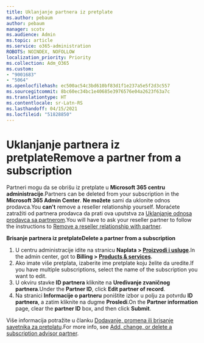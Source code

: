 ```yaml
---
title: Uklanjanje partnera iz pretplate
ms.author: pebaum
author: pebaum
manager: scotv
ms.audience: Admin
ms.topic: article
ms.service: o365-administration
ROBOTS: NOINDEX, NOFOLLOW
localization_priority: Priority
ms.collection: Adm_O365
ms.custom:
- "9001683"
- "5064"
ms.openlocfilehash: ec500ac54c3bd610bf83d1f1e237a5e5f2d3c557
ms.sourcegitcommit: 8bc60ec34bc1e40685e3976576e04a2623f63a7c
ms.translationtype: HT
ms.contentlocale: sr-Latn-RS
ms.lasthandoff: 04/15/2021
ms.locfileid: "51828850"
---
```

# <a name="remove-a-partner-from-a-subscription"></a><span data-ttu-id="dd44d-102">Uklanjanje partnera iz pretplate</span><span class="sxs-lookup"><span data-stu-id="dd44d-102">Remove a partner from a subscription</span></span>

<span data-ttu-id="dd44d-103">Partneri mogu da se obrišu iz pretplate u **Microsoft 365 centru administracije**.</span><span class="sxs-lookup"><span data-stu-id="dd44d-103">Partners can be deleted from your subscription in the **Microsoft 365 Admin Center**.</span></span> <span data-ttu-id="dd44d-104">**Ne možete** sami da uklonite odnos prodavca.</span><span class="sxs-lookup"><span data-stu-id="dd44d-104">You **can't** remove a reseller relationship yourself.</span></span> <span data-ttu-id="dd44d-105">Moraćete zatražiti od partnera prodavca da prati ova uputstva za [Uklanjanje odnosa prodavca sa partnerom](https://docs.microsoft.com/partner-center/remove-a-relationship).</span><span class="sxs-lookup"><span data-stu-id="dd44d-105">You will have to ask your reseller partner to follow the instructions to [Remove a reseller relationship with partner](https://docs.microsoft.com/partner-center/remove-a-relationship).</span></span>

<span data-ttu-id="dd44d-106">**Brisanje partnera iz pretplate**</span><span class="sxs-lookup"><span data-stu-id="dd44d-106">**Delete a partner from a subscription**</span></span>

1. <span data-ttu-id="dd44d-107">U centru administracije idite na stranicu **Naplata > [Proizvodi i usluge](https://go.microsoft.com/fwlink/p/?linkid=842054)**.</span><span class="sxs-lookup"><span data-stu-id="dd44d-107">In the admin center, got to **Billing > [Products & services](https://go.microsoft.com/fwlink/p/?linkid=842054)**.</span></span>
2. <span data-ttu-id="dd44d-108">Ako imate više pretplata, izaberite ime pretplate koju želite da uredite.</span><span class="sxs-lookup"><span data-stu-id="dd44d-108">If you have multiple subscriptions, select the name of the subscription you want to edit.</span></span>
3. <span data-ttu-id="dd44d-109">U okviru stavke **ID partnera** kliknite na **Uređivanje zvaničnog partnera**.</span><span class="sxs-lookup"><span data-stu-id="dd44d-109">Under the **Partner ID**, click **Edit partner of record**.</span></span>
4. <span data-ttu-id="dd44d-110">Na stranici **Informacije o partneru** poništite izbor u polju za potvrdu **ID partnera**, a zatim kliknite na dugme **Prosledi**.</span><span class="sxs-lookup"><span data-stu-id="dd44d-110">On the **Partner information** page, clear the **partner ID** box, and then click **Submit**.</span></span>

<span data-ttu-id="dd44d-111">Više informacija potražite u članku [Dodavanje, promena ili brisanje savetnika za pretplatu](https://docs.microsoft.com/microsoft-365/admin/misc/add-partner?view=o365-worldwide).</span><span class="sxs-lookup"><span data-stu-id="dd44d-111">For more info, see [Add, change, or delete a subscription advisor partner](https://docs.microsoft.com/microsoft-365/admin/misc/add-partner?view=o365-worldwide).</span></span>
